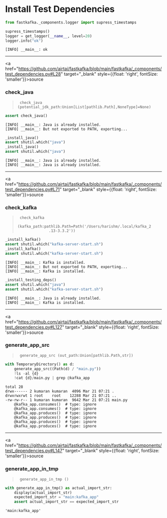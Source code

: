 Install Test Dependencies
================

<!-- WARNING: THIS FILE WAS AUTOGENERATED! DO NOT EDIT! -->

``` python
from fastkafka._components.logger import supress_timestamps
```

``` python
supress_timestamps()
logger = get_logger(__name__, level=20)
logger.info("ok")
```

    [INFO] __main__: ok

------------------------------------------------------------------------

<a
href="https://github.com/airtai/fastkafka/blob/main/fastkafka/_components/test_dependencies.py#L28"
target="_blank" style={{float: 'right', fontSize: 'smaller'}}>source</a>

### check_java

>      check_java (potential_jdk_path:Union[List[pathlib.Path],NoneType]=None)

``` python
assert check_java()
```

    [INFO] __main__: Java is already installed.
    [INFO] __main__: But not exported to PATH, exporting...

``` python
_install_java()
assert shutil.which("java")
_install_java()
assert shutil.which("java")
```

    [INFO] __main__: Java is already installed.
    [INFO] __main__: Java is already installed.

------------------------------------------------------------------------

<a
href="https://github.com/airtai/fastkafka/blob/main/fastkafka/_components/test_dependencies.py#L71"
target="_blank" style={{float: 'right', fontSize: 'smaller'}}>source</a>

### check_kafka

>      check_kafka
>                   (kafka_path:pathlib.Path=Path('/Users/harishm/.local/kafka_2
>                   .13-3.3.2'))

``` python
_install_kafka()
assert shutil.which("kafka-server-start.sh")
_install_kafka()
assert shutil.which("kafka-server-start.sh")
```

    [INFO] __main__: Kafka is installed.
    [INFO] __main__: But not exported to PATH, exporting...
    [INFO] __main__: Kafka is installed.

``` python
_install_testing_deps()
assert shutil.which("java")
assert shutil.which("kafka-server-start.sh")
```

    [INFO] __main__: Java is already installed.
    [INFO] __main__: Kafka is installed.

------------------------------------------------------------------------

<a
href="https://github.com/airtai/fastkafka/blob/main/fastkafka/_components/test_dependencies.py#L127"
target="_blank" style={{float: 'right', fontSize: 'smaller'}}>source</a>

### generate_app_src

>      generate_app_src (out_path:Union[pathlib.Path,str])

``` python
with TemporaryDirectory() as d:
    generate_app_src((Path(d) / "main.py"))
    !ls -al {d}
    !cat {d}/main.py | grep @kafka_app
```

    total 28
    drwx------ 2 kumaran kumaran  4096 Mar 21 07:21 .
    drwxrwxrwt 1 root    root    12288 Mar 21 07:21 ..
    -rw-rw-r-- 1 kumaran kumaran  9642 Mar 21 07:21 main.py
        @kafka_app.consumes()  # type: ignore
        @kafka_app.consumes()  # type: ignore
        @kafka_app.produces()  # type: ignore
        @kafka_app.produces()  # type: ignore
        @kafka_app.produces()  # type: ignore
        @kafka_app.produces()  # type: ignore

------------------------------------------------------------------------

<a
href="https://github.com/airtai/fastkafka/blob/main/fastkafka/_components/test_dependencies.py#L147"
target="_blank" style={{float: 'right', fontSize: 'smaller'}}>source</a>

### generate_app_in_tmp

>      generate_app_in_tmp ()

``` python
with generate_app_in_tmp() as actual_import_str:
    display(actual_import_str)
    expected_import_str = "main:kafka_app"
    assert actual_import_str == expected_import_str
```

    'main:kafka_app'
